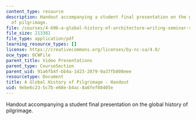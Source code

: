 ```yaml
---
content_type: resource
description: Handout accompanying a student final presentation on the global history
  of pilgrimage.
file: /courses/4-696-a-global-history-of-architecture-writing-seminar-spring-2008/9ebe6c235c7be68eb4ac8a6fef08405e_MIT4_696s08_project05_handout.pdf
file_size: 213381
file_type: application/pdf
learning_resource_types: []
license: https://creativecommons.org/licenses/by-nc-sa/4.0/
ocw_type: OCWFile
parent_title: Video Presentations
parent_type: CourseSection
parent_uid: 91a6fb4f-bb4a-1d23-2879-9a37fb808eee
resourcetype: Document
title: A Global History of Pilgrimage - Handout
uid: 9ebe6c23-5c7b-e68e-b4ac-8a6fef08405e
---
```

Handout accompanying a student final presentation on the global history of pilgrimage.
